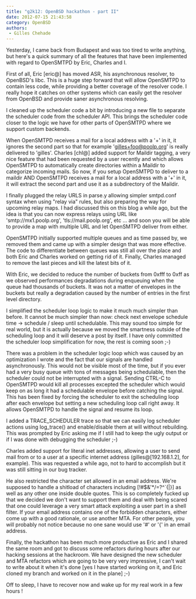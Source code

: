 ```yaml
---
title: "g2k12: OpenBSD hackathon - part II"
date: 2012-07-15 21:43:58
category: OpenBSD
authors:
 - Gilles Chehade
---
```


Yesterday, I came back from Budapest and was too tired to write anything, but here's a quick summary of all the features that have been implemented with regard to OpenSMTPD by Eric, Charles and I.

First of all, Eric [eric@] has moved ASR, his asynchronous resolver, to OpenBSD's libc. This is a huge step forward that will allow OpenSMTPD to contain less code, while providing a better coverage of the resolver code. I really hope it catches on other systems which can easily get the resolver from OpenBSD and provide saner asynchronous resolving.

I cleaned up the scheduler code a bit by introducing a new file to separate the scheduler code from the scheduler API. This brings the scheduler code closer to the logic we have for other parts of OpenSMTPD where we support custom backends.

When OpenSMTPD receives a mail for a local address with a '+' in it, it ignores the second part so that for example 'gilles+foo@poolp.org' is really delivered to 'gilles'. Charles [chl@] added support for Maildir tagging, a very nice feature that had been requested by a user recently and which allows OpenSMTPD to automatically create directories within a Maildir to categorize incoming mails. So now, if you setup OpenSMTPD to deliver to a maildir AND OpenSMTPD receives a mail for a local address with a '+' in it, it will extract the second part and use it as a subdirectory of the Maildir.

I finally plugged the relay URLS in parse.y allowing simpler smtpd.conf syntax when using "relay via" rules, but also preparing the way for upcoming relay maps. I had discussed this on this blog a while ago, but the idea is that you can now express relays using URL like 'smtp://mx1.poolp.org', 'tls://mail.poolp.org', etc ... and soon you will be able to provide a map with multiple URL and let OpenSMTPD deliver from either.

OpenSMTPD initially supported multiple queues and as time passed by, we removed them and came up with a simpler design that was more effective. The code to differentiate between queues was still all over the place and both Eric and Charles worked on getting rid of it. Finally, Charles managed to remove the last pieces and kill the latest bits of it.

With Eric, we decided to reduce the number of buckets from 0xfff to 0xff as we observed performances degradations during enqueuing when the queue had thousands of buckets. It was not a matter of envelopes in the buckets but really a degradation caused by the number of entries in the first level directory.

I simplified the scheduler loop logic to make it much much simpler than before. It cannot be much simpler than now: check next envelope schedule time -> schedule / sleep until schedulable. This may sound too simple for real world, but it is actually because we moved the smartness outside of the scheduling loop and it will deserve a post by itself. I have only committed the scheduler loop simplification for now, the rest is coming soon ;-)

There was a problem in the scheduler logic loop which was caused by an optimization I wrote and the fact that our signals are handled asynchronously. This would not be visible most of the time, but if you ever had a very busy queue with tons of messages being schedulable, then the scheduler could not be interrupted with a signal. Sending CTRL-C to OpenSMTPD would kill all processes excepted the scheduler which would keep on as long it had a schedulable envelope before catching the signal. This has been fixed by forcing the scheduler to exit the scheduling loop after each envelope but setting a new scheduling loop call right away. It allows OpenSMTPD to handle the signal and resume its loop.

I added a TRACE_SCHEDULER trace so that we can easily log scheduler actions using log_trace() and enable/disable them at will without rebuilding. This was prompted by Eric asking me if I still had to keep the ugly output or if I was done with debugging the scheduler ;-)

Charles added support for literal inet addresses, allowing a user to send mail from or to a user at a specific internet address (gilles@[192.168.1.2], for example). This was requested a while ago, not to hard to accomplish but it was still sitting in our bug tracker.

He also restricted the character set allowed in an email address. We're supposed to handle a shitload of characters including [!#$&'*/=?^`{|}] as well as any other one inside double quotes. This is so completely fucked up that we decided we don't want to support them and deal with being scared that one could leverage a very smart attack exploiting a user part in a shell filter. If your email address contains one of the forbidden characters, either come up with a good rationale, or use another MTA. For other people, you will probably not notice because no one sane would use '#' or '{' in an email address.

Finally, the hackathon has been much more productive as Eric and I shared the same room and got to discuss some refactors during hours after our hacking sessions at the hackroom. We have designed the new scheduler and MTA refactors which are going to be very very impressive, I can't wait to write about it when it's done [yes I have started working on it, and Eric cloned my branch and worked on it in the plane] ;-)

Off to sleep, I have to recover now and wake up for my real work in a few hours !

